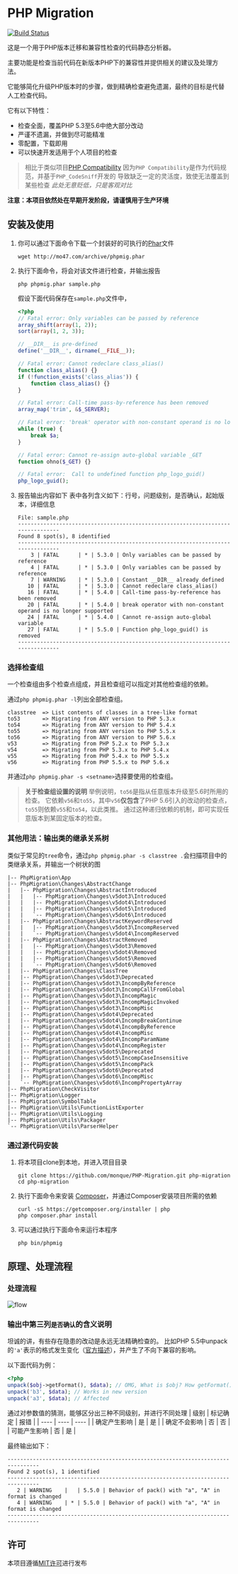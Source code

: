 # PHP Migration

[![Build Status](https://travis-ci.org/monque/PHP-Migration.svg)](https://travis-ci.org/monque/PHP-Migration)

这是一个用于PHP版本迁移和兼容性检查的代码静态分析器。

主要功能是检查当前代码在新版本PHP下的兼容性并提供相关的建议及处理方法。

它能够简化升级PHP版本时的步骤，做到精确检查避免遗漏，最终的目标是代替人工检查代码。

它有以下特性：
- 检查全面，覆盖PHP 5.3至5.6中绝大部分改动
- 严谨不遗漏，并做到尽可能精准
- 零配置，下载即用
- 可以快速开发适用于个人项目的检查

> 相比于类似项目[PHP Compatibility](https://github.com/wimg/PHPCompatibility)
> 因为`PHP Compatibility`是作为代码规范，并基于`PHP_CodeSniff`开发的
> 导致缺乏一定的灵活度，致使无法覆盖到某些检查
> *此处无意贬低，只是客观对比*

**注意：本项目依然处在早期开发阶段，请谨慎用于生产环境**


## 安装及使用

1. 你可以通过下面命令下载一个封装好的可执行的[Phar](http://php.net/manual/zh/book.phar.php)文件
    ```
    wget http://mo47.com/archive/phpmig.phar
    ```

2. 执行下面命令，将会对该文件进行检查，并输出报告
    ```
    php phpmig.phar sample.php
    ```

    假设下面代码保存在`sample.php`文件中，
    ``` php
    <?php
    // Fatal error: Only variables can be passed by reference
    array_shift(array(1, 2));
    sort(array(1, 2, 3));

    // __DIR__ is pre-defined
    define('__DIR__', dirname(__FILE__));

    // Fatal error: Cannot redeclare class_alias()
    function class_alias() {}
    if (!function_exists('class_alias')) {
        function class_alias() {}
    }

    // Fatal error: Call-time pass-by-reference has been removed
    array_map('trim', &$_SERVER);

    // Fatal error: 'break' operator with non-constant operand is no longer supported
    while (true) {
        break $a;
    }

    // Fatal error: Cannot re-assign auto-global variable _GET
    function ohno($_GET) {}

    // Fatal error:  Call to undefined function php_logo_guid()
    php_logo_guid();
    ```

3. 报告输出内容如下
    表中各列含义如下：行号，问题级别，是否确认，起始版本，详细信息
    ```
    File: sample.php
    --------------------------------------------------------------------------------
    Found 8 spot(s), 8 identified
    --------------------------------------------------------------------------------
        3 | FATAL      | * | 5.3.0 | Only variables can be passed by reference
        4 | FATAL      | * | 5.3.0 | Only variables can be passed by reference
        7 | WARNING    | * | 5.3.0 | Constant __DIR__ already defined
       10 | FATAL      | * | 5.3.0 | Cannot redeclare class_alias()
       16 | FATAL      | * | 5.4.0 | Call-time pass-by-reference has been removed
       20 | FATAL      | * | 5.4.0 | break operator with non-constant operand is no longer supported
       24 | FATAL      | * | 5.4.0 | Cannot re-assign auto-global variable
       27 | FATAL      | * | 5.5.0 | Function php_logo_guid() is removed
    --------------------------------------------------------------------------------
    ```

### 选择检查组

一个检查组由多个检查点组成，并且检查组可以指定对其他检查组的依赖。

通过`php phpmig.phar -l`列出全部检查组。

```
classtree  => List contents of classes in a tree-like format
to53       => Migrating from ANY version to PHP 5.3.x
to54       => Migrating from ANY version to PHP 5.4.x
to55       => Migrating from ANY version to PHP 5.5.x
to56       => Migrating from ANY version to PHP 5.6.x
v53        => Migrating from PHP 5.2.x to PHP 5.3.x
v54        => Migrating from PHP 5.3.x to PHP 5.4.x
v55        => Migrating from PHP 5.4.x to PHP 5.5.x
v56        => Migrating from PHP 5.5.x to PHP 5.6.x
```

并通过`php phpmig.phar -s <setname>`选择要使用的检查组。

> **关于检查组设置的说明**
> 举例说明，`to56`是指从任意版本升级至5.6时所用的检查。
> 它依赖`v56`和`to55`，其中`v56`**仅包含**了PHP 5.6引入的改动的检查点，`to55`则依赖`v55`和`to54`，以此类推。
> 通过这种递归依赖的机制，即可实现任意版本到某固定版本的检查。


### 其他用法：输出类的继承关系树

类似于常见的`tree`命令，通过`php phpmig.phar -s classtree .`会扫描项目中的类继承关系，并输出一个树状的图

```
|-- PhpMigration\App
|-- PhpMigration\Changes\AbstractChange
|   |-- PhpMigration\Changes\AbstractIntroduced
|   |   |-- PhpMigration\Changes\v5dot3\Introduced
|   |   |-- PhpMigration\Changes\v5dot4\Introduced
|   |   |-- PhpMigration\Changes\v5dot5\Introduced
|   |   `-- PhpMigration\Changes\v5dot6\Introduced
|   |-- PhpMigration\Changes\AbstractKeywordReserved
|   |   |-- PhpMigration\Changes\v5dot3\IncompReserved
|   |   `-- PhpMigration\Changes\v5dot4\IncompReserved
|   |-- PhpMigration\Changes\AbstractRemoved
|   |   |-- PhpMigration\Changes\v5dot3\Removed
|   |   |-- PhpMigration\Changes\v5dot4\Removed
|   |   |-- PhpMigration\Changes\v5dot5\Removed
|   |   `-- PhpMigration\Changes\v5dot6\Removed
|   |-- PhpMigration\Changes\ClassTree
|   |-- PhpMigration\Changes\v5dot3\Deprecated
|   |-- PhpMigration\Changes\v5dot3\IncompByReference
|   |-- PhpMigration\Changes\v5dot3\IncompCallFromGlobal
|   |-- PhpMigration\Changes\v5dot3\IncompMagic
|   |-- PhpMigration\Changes\v5dot3\IncompMagicInvoked
|   |-- PhpMigration\Changes\v5dot3\IncompMisc
|   |-- PhpMigration\Changes\v5dot4\Deprecated
|   |-- PhpMigration\Changes\v5dot4\IncompBreakContinue
|   |-- PhpMigration\Changes\v5dot4\IncompByReference
|   |-- PhpMigration\Changes\v5dot4\IncompMisc
|   |-- PhpMigration\Changes\v5dot4\IncompParamName
|   |-- PhpMigration\Changes\v5dot4\IncompRegister
|   |-- PhpMigration\Changes\v5dot5\Deprecated
|   |-- PhpMigration\Changes\v5dot5\IncompCaseInsensitive
|   |-- PhpMigration\Changes\v5dot5\IncompPack
|   |-- PhpMigration\Changes\v5dot6\Deprecated
|   |-- PhpMigration\Changes\v5dot6\IncompMisc
|   `-- PhpMigration\Changes\v5dot6\IncompPropertyArray
|-- PhpMigration\CheckVisitor
|-- PhpMigration\Logger
|-- PhpMigration\SymbolTable
|-- PhpMigration\Utils\FunctionListExporter
|-- PhpMigration\Utils\Logging
|-- PhpMigration\Utils\Packager
`-- PhpMigration\Utils\ParserHelper
```

### 通过源代码安装

1. 将本项目clone到本地，并进入项目目录
    ```
    git clone https://github.com/monque/PHP-Migration.git php-migration
    cd php-migration
    ```

2. 执行下面命令来安装 [Composer](https://getcomposer.org/download/)，并通过Composer安装项目所需的依赖
    ```
    curl -sS https://getcomposer.org/installer | php
    php composer.phar install
    ```

3. 可以通过执行下面命令来运行本程序
    ```
    php bin/phpmig
    ```


## 原理、处理流程

### 处理流程

![flow](http://p9.qhimg.com/t010392c0d7e3e01882.png)

### 输出中第三列`是否确认`的含义说明

坦诚的讲，有些存在隐患的改动是永远无法精确检查的。
比如PHP 5.5中unpack的`'a'`表示的格式发生变化（[官方描述](http://php.net/manual/en/migration55.incompatible.php#migration55.incompatible.pack)），并产生了不向下兼容的影响。

以下面代码为例：
``` php
<?php
unpack($obj->getFormat(), $data); // OMG, What is $obj? How getFormat() works?
unpack('b3', $data); // Works in new version
unpack('a3', $data); // Affected
```

通过对参数值的猜测，能够区分出三种不同级别，并进行不同处理
| 级别 | 标记确定 | 报错 |
| ---- | ---- | ---- |
| 确定产生影响 | 是 | 是 |
| 确定不会影响 | 否 | 否 |
| 可能产生影响 | 否 | 是 |

最终输出如下：
```
--------------------------------------------------------------------------------
Found 2 spot(s), 1 identified
--------------------------------------------------------------------------------
   2 | WARNING    |   | 5.5.0 | Behavior of pack() with "a", "A" in format is changed
   4 | WARNING    | * | 5.5.0 | Behavior of pack() with "a", "A" in format is changed
--------------------------------------------------------------------------------
```


## 许可

本项目遵循[MIT许可](http://opensource.org/licenses/MIT)进行发布
